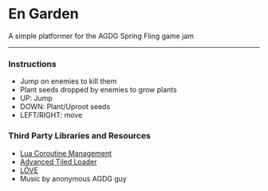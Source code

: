 ﻿# En Garden
A simple platformer for the AGDG Spring Fling game jam

***

### Instructions

 * Jump on enemies to kill them
 * Plant seeds dropped by enemies to grow plants
 * UP: Jump
 * DOWN: Plant/Uproot seeds
 * LEFT/RIGHT: move

### Third Party Libraries and Resources

 * [Lua Coroutine Management](https://bitbucket.org/mohiji/luacoroutinedemo/ "Lua Coroutine Demo")
 * [Advanced Tiled Loader](https://github.com/Kadoba/Advanced-Tiled-Loader "Advanced Tiled Loader")
 * [LÖVE](http://www.love2d.org "LÖVE")
 * Music by anonymous AGDG guy